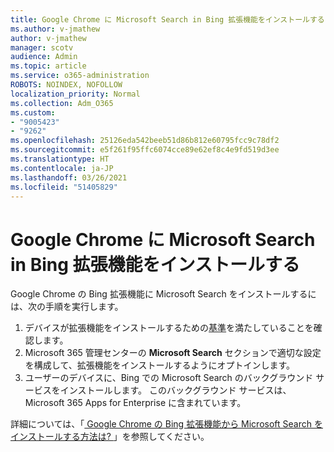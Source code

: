```yaml
---
title: Google Chrome に Microsoft Search in Bing 拡張機能をインストールする
ms.author: v-jmathew
author: v-jmathew
manager: scotv
audience: Admin
ms.topic: article
ms.service: o365-administration
ROBOTS: NOINDEX, NOFOLLOW
localization_priority: Normal
ms.collection: Adm_O365
ms.custom:
- "9005423"
- "9262"
ms.openlocfilehash: 25126eda542beeb51d86b812e60795fcc9c78df2
ms.sourcegitcommit: e5f261f95ffc6074cce89e62ef8c4e9fd519d3ee
ms.translationtype: HT
ms.contentlocale: ja-JP
ms.lasthandoff: 03/26/2021
ms.locfileid: "51405829"
---
```

# <a name="install-the-microsoft-search-in-bing-extension-in-google-chrome"></a>Google Chrome に Microsoft Search in Bing 拡張機能をインストールする

Google Chrome の Bing 拡張機能に Microsoft Search をインストールするには、次の手順を実行します。

1. デバイスが拡張機能をインストールするための[基準](https://go.microsoft.com/fwlink/?linkid=2152236)を満たしていることを確認します。
2. Microsoft 365 管理センターの **Microsoft Search** セクションで適切な設定を構成して、拡張機能をインストールするようにオプトインします。
3. ユーザーのデバイスに、Bing での Microsoft Search のバックグラウンド サービスをインストールします。 このバックグラウンド サービスは、Microsoft 365 Apps for Enterprise に含まれています。

詳細については、「[ Google Chrome の Bing 拡張機能から Microsoft Search をインストールする方法は? ](https://go.microsoft.com/fwlink/?linkid=2150992)」を参照してください。
